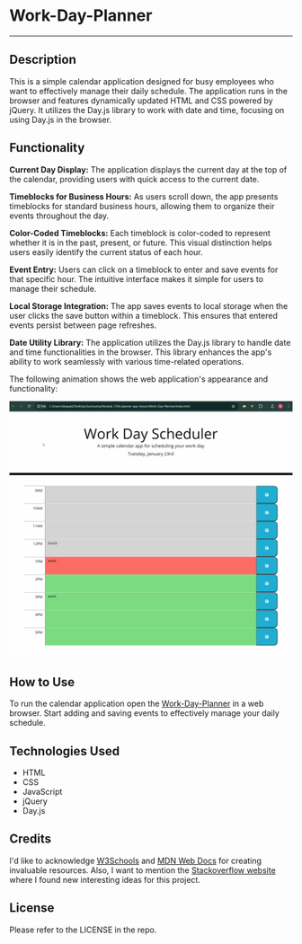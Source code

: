 # Work-Day-Planner

---

## Description

This is a simple calendar application designed for busy employees who want to effectively manage their daily schedule. The application runs in the browser and features dynamically updated HTML and CSS powered by jQuery. It utilizes the Day.js library to work with date and time, focusing on using Day.js in the browser.

## Functionality

**Current Day Display:** The application displays the current day at the top of the calendar, providing users with quick access to the current date.

**Timeblocks for Business Hours:** As users scroll down, the app presents timeblocks for standard business hours, allowing them to organize their events throughout the day.

**Color-Coded Timeblocks:** Each timeblock is color-coded to represent whether it is in the past, present, or future. This visual distinction helps users easily identify the current status of each hour.

**Event Entry:** Users can click on a timeblock to enter and save events for that specific hour. The intuitive interface makes it simple for users to manage their schedule.

**Local Storage Integration:** The app saves events to local storage when the user clicks the save button within a timeblock. This ensures that entered events persist between page refreshes.

**Date Utility Library:** The application utilizes the Day.js library to handle date and time functionalities in the browser. This library enhances the app's ability to work seamlessly with various time-related operations.

The following animation shows the web application's appearance and functionality:

![Work-Day-Planner-demo](./assets/images/Work-Day-Planner-demo.gif)

## How to Use

To run the calendar application open the [Work-Day-Planner](https://natves.github.io/Work-Day-Planner/) in a web browser. Start adding and saving events to effectively manage your daily schedule.

## Technologies Used

* HTML
* CSS
* JavaScript
* jQuery
* Day.js

## Credits

I'd like to acknowledge [W3Schools](https://www.w3schools.com) and [MDN Web Docs](https://developer.mozilla.org/en-US/) for creating invaluable resources. Also, I want to mention the [Stackoverflow website](https://stackoverflow.com/) where I found new interesting ideas for this project.

## License

Please refer to the LICENSE in the repo.
